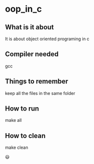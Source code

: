 # oop_in_c

## What is it about

It is about object oriented programing in c

## Compiler needed

gcc

## Things to remember

keep all the files in the same folder

## How to run

make all

## How to clean

make clean

😃
